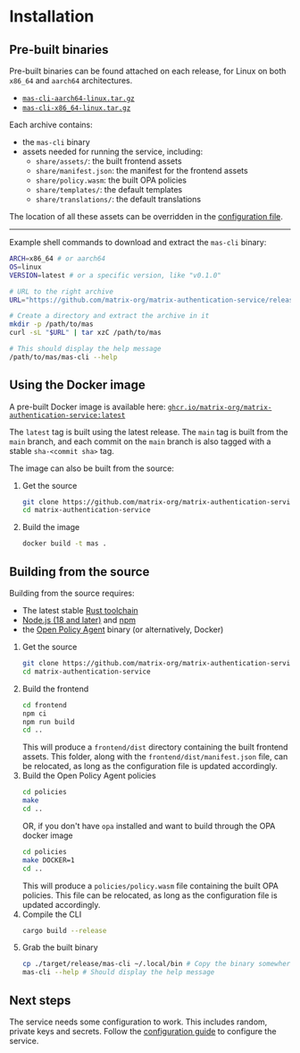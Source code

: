 # Installation

## Pre-built binaries

Pre-built binaries can be found attached on each release, for Linux on both `x86_64` and `aarch64` architectures.

- [`mas-cli-aarch64-linux.tar.gz`](https://github.com/matrix-org/matrix-authentication-service/releases/latest/download/mas-cli-aarch64-linux.tar.gz)
- [`mas-cli-x86_64-linux.tar.gz`](https://github.com/matrix-org/matrix-authentication-service/releases/latest/download/mas-cli-x86_64-linux.tar.gz)

Each archive contains:

- the `mas-cli` binary
- assets needed for running the service, including:
  - `share/assets/`: the built frontend assets
  - `share/manifest.json`: the manifest for the frontend assets
  - `share/policy.wasm`: the built OPA policies
  - `share/templates/`: the default templates
  - `share/translations/`: the default translations

The location of all these assets can be overridden in the [configuration file](./configuration.md).

---

Example shell commands to download and extract the `mas-cli` binary:

```sh
ARCH=x86_64 # or aarch64
OS=linux
VERSION=latest # or a specific version, like "v0.1.0"

# URL to the right archive
URL="https://github.com/matrix-org/matrix-authentication-service/releases/${VERSION}/download/mas-cli-${ARCH}-${OS}.tar.gz"

# Create a directory and extract the archive in it
mkdir -p /path/to/mas
curl -sL "$URL" | tar xzC /path/to/mas

# This should display the help message
/path/to/mas/mas-cli --help
```


## Using the Docker image

A pre-built Docker image is available here: [`ghcr.io/matrix-org/matrix-authentication-service:latest`](https://ghcr.io/matrix-org/matrix-authentication-service:latest)

The `latest` tag is built using the latest release.
The `main` tag is built from the `main` branch, and each commit on the `main` branch is also tagged with a stable `sha-<commit sha>` tag.

The image can also be built from the source:

1. Get the source
   ```sh
   git clone https://github.com/matrix-org/matrix-authentication-service.git
   cd matrix-authentication-service
   ```
1. Build the image
   ```sh
   docker build -t mas .
   ```

## Building from the source

Building from the source requires:

- The latest stable [Rust toolchain](https://www.rust-lang.org/learn/get-started)
- [Node.js (18 and later)](https://nodejs.org/en/) and [npm](https://www.npmjs.com/get-npm)
- the [Open Policy Agent](https://www.openpolicyagent.org/docs/latest/#running-opa) binary (or alternatively, Docker)

1. Get the source
   ```sh
   git clone https://github.com/matrix-org/matrix-authentication-service.git
   cd matrix-authentication-service
   ```
1. Build the frontend
   ```sh
   cd frontend
   npm ci
   npm run build
   cd ..
   ```
   This will produce a `frontend/dist` directory containing the built frontend assets.
   This folder, along with the `frontend/dist/manifest.json` file, can be relocated, as long as the configuration file is updated accordingly.
1. Build the Open Policy Agent policies
   ```sh
   cd policies
   make
   cd ..
   ```
   OR, if you don't have `opa` installed and want to build through the OPA docker image
   ```sh
   cd policies
   make DOCKER=1
   cd ..
   ```
   This will produce a `policies/policy.wasm` file containing the built OPA policies.
   This file can be relocated, as long as the configuration file is updated accordingly.
1. Compile the CLI
   ```sh
   cargo build --release
   ```
1. Grab the built binary
   ```sh
   cp ./target/release/mas-cli ~/.local/bin # Copy the binary somewhere in $PATH
   mas-cli --help # Should display the help message
   ```

## Next steps

The service needs some configuration to work.
This includes random, private keys and secrets.
Follow the [configuration guide](./general.md) to configure the service.
